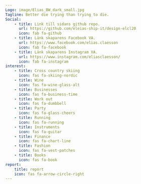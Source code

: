 ```yaml
---
Logo: image/Elias_BW_dark_small.jpg
Tagline: Better die trying than trying to die.
Social:
    - title: Link till sidans github repo.
      url: https://github.com/eleias-ship-it/design-elcl20
      icon: fab fa-github
    - title: Länk skaparens Facebook VA.
      url: https://www.facebook.com/elias.claesson
      icon: fab fa-facebook
    - title: Länk skaparens Instagram VA.
      url: https://www.instagram.com/eliasclaesson/
      icon: fab fa-instagram
interest:
    - title: Cross country skiing   
      icon: fas fa-skiing-nordic
    - title: Wine   
      icon: fas fa-wine-glass-alt
    - title: Businesses    
      icon: fas fa-business-time
    - title: Work out
      icon: fas fa-dumbbell
    - title: Party   
      icon: fas fa-glass-cheers
    - title: Running
      icon: fas fa-running
    - title: Instruments
      icon: fas fa-guitar
    - title: Finance   
      icon: fas fa-chart-line
    - title: Fashion
      icon: fas fa-vest-patches
    - title: Books
      icon: fas fa-book
report:
    title: report
    icon: fas fa-arrow-circle-right
---
```

